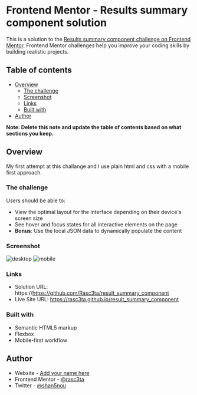 # Frontend Mentor - Results summary component solution

This is a solution to the [Results summary component challenge on Frontend Mentor](https://www.frontendmentor.io/challenges/results-summary-component-CE_K6s0maV). Frontend Mentor challenges help you improve your coding skills by building realistic projects.

## Table of contents

- [Overview](#overview)
  - [The challenge](#the-challenge)
  - [Screenshot](#screenshot)
  - [Links](#links)
  - [Built with](#built-with)
- [Author](#author)

**Note: Delete this note and update the table of contents based on what sections you keep.**

## Overview

My first attempt at this challange and I use plain html and css with a mobile first approach.

### The challenge

Users should be able to:

- View the optimal layout for the interface depending on their device's screen size
- See hover and focus states for all interactive elements on the page
- **Bonus**: Use the local JSON data to dynamically populate the content

### Screenshot
![desktop](https://github.com/Rasc3ta/result_summary_component/assets/109864964/3d85ffb6-2ba9-44f9-a8ed-305ac5b47a19)
![mobile](https://github.com/Rasc3ta/result_summary_component/assets/109864964/9dec1cf0-bac0-4c87-b319-b474e439332a)


### Links

- Solution URL: https://https://github.com/Rasc3ta/result_summary_component
- Live Site URL: https://rasc3ta.github.io/result_summary_component

### Built with

- Semantic HTML5 markup
- Flexbox
- Mobile-first workflow

## Author

- Website - [Add your name here](https://www.your-site.com)
- Frontend Mentor - [@rasc3ta](https://www.frontendmentor.io/profile/rasc3ta)
- Twitter - [@shan5nou](https://www.twitter.com/shan5nou)
